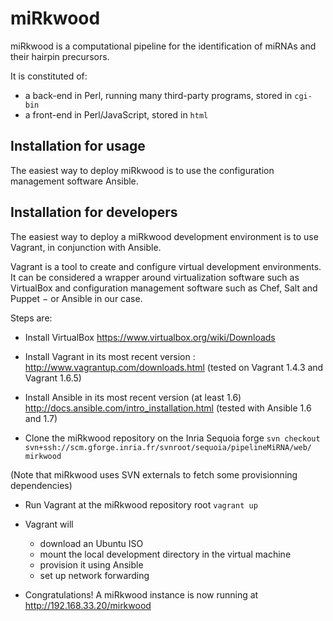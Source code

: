 miRkwood
========

miRkwood is a computational pipeline for the identification of miRNAs and their hairpin precursors.

It is constituted of:
- a back-end in Perl, running many third-party programs, stored in `cgi-bin`
- a front-end in Perl/JavaScript, stored in `html`


Installation for usage
----------------------

The easiest way to deploy miRkwood is to use the configuration management software Ansible.


Installation for developers
---------------------------

The easiest way to deploy a miRkwood development environment is to use Vagrant,
in conjunction with Ansible.

Vagrant is a tool to create and configure virtual development environments.
It can be considered a wrapper around virtualization software such as VirtualBox
and configuration management software such as Chef, Salt and Puppet − or Ansible in our case.

Steps are:

- Install VirtualBox <https://www.virtualbox.org/wiki/Downloads>

- Install Vagrant in its most recent version : <http://www.vagrantup.com/downloads.html>
  (tested on Vagrant 1.4.3 and Vagrant 1.6.5)

- Install Ansible in its most recent version (at least 1.6) <http://docs.ansible.com/intro_installation.html>
  (tested with Ansible 1.6 and 1.7)

- Clone the miRkwood repository on the Inria Sequoia forge
    `svn checkout svn+ssh://scm.gforge.inria.fr/svnroot/sequoia/pipelineMiRNA/web/ mirkwood`

(Note that miRkwood uses SVN externals to fetch some provisionning dependencies)

- Run Vagrant at the miRkwood repository root
    `vagrant up`

- Vagrant will
    - download an Ubuntu ISO
    - mount the local development directory in the virtual machine
    - provision it using Ansible
    - set up network forwarding

- Congratulations! A miRkwood instance is now running at <http://192.168.33.20/mirkwood>
